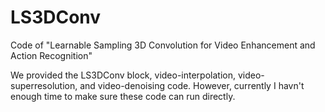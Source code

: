 # LS3DConv
Code of "Learnable Sampling 3D Convolution for Video Enhancement and Action Recognition"

We provided the LS3DConv block, video-interpolation, video-superresolution, and video-denoising code. However, currently I havn't enough time to make sure these code can run directly.
